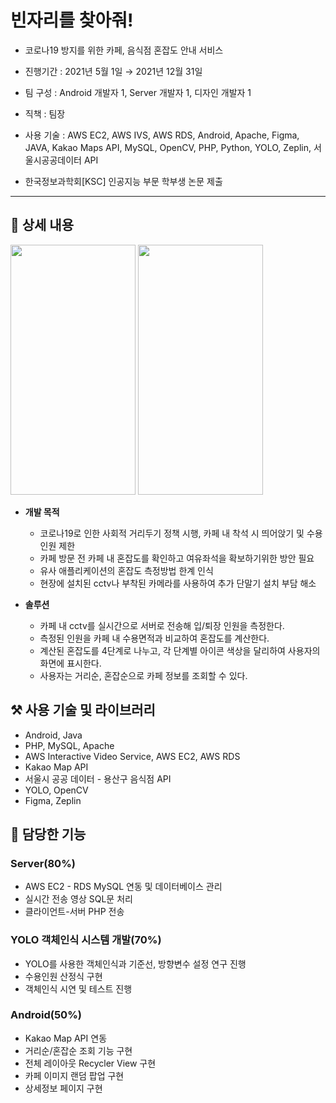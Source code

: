 # 빈자리를 찾아줘!  
  

- 코로나19 방지를 위한 카페, 음식점 혼잡도 안내 서비스   

- 진행기간 : 2021년 5월 1일 → 2021년 12월 31일  

- 팀 구성 : Android 개발자 1, Server 개발자 1, 디자인 개발자 1 

- 직책 : 팀장  
  
- 사용 기술 : AWS EC2, AWS IVS, AWS RDS, Android, Apache, Figma, JAVA, Kakao Maps API, MySQL, OpenCV, PHP, Python, YOLO, Zeplin, 서울시공공데이터 API  

- 한국정보과학회[KSC] 인공지능 부문 학부생 논문 제출  






---

## 📖 상세 내용

<img src="https://user-images.githubusercontent.com/77629920/161027948-748d30d2-fb09-4d81-9ca5-8774b0163fee.png" width="200" height="400"/> <img src="https://user-images.githubusercontent.com/77629920/161027974-e71244ce-5914-4c27-8daa-42505776228d.png" width="200" height="400"/>


- **개발 목적**
    - 코로나19로 인한 사회적 거리두기 정책 시행, 카페 내 착석 시 띄어앉기 및 수용인원 제한
    - 카페 방문 전 카페 내 혼잡도를 확인하고 여유좌석을 확보하기위한 방안 필요
    - 유사 애플리케이션의 혼잡도 측정방법 한계 인식
    - 현장에 설치된 cctv나 부착된 카메라를 사용하여 추가 단말기 설치 부담 해소

- **솔루션**
    - 카페 내 cctv를 실시간으로 서버로 전송해 입/퇴장 인원을 측정한다.
    - 측정된 인원을 카페 내 수용면적과 비교하여 혼잡도를 계산한다.
    - 계산된 혼잡도를 4단계로 나누고, 각 단계별 아이콘 색상을 달리하여 사용자의 화면에 표시한다.
    - 사용자는 거리순, 혼잡순으로 카페 정보를 조회할 수 있다.
    

## ⚒️ 사용 기술 및 라이브러리

- Android, Java
- PHP, MySQL, Apache
- AWS Interactive Video Service, AWS EC2, AWS RDS
- Kakao Map API
- 서울시 공공 데이터 - 용산구 음식점 API
- YOLO, OpenCV
- Figma, Zeplin

## 📱 담당한 기능

### Server(80%)

- AWS EC2 - RDS MySQL 연동 및 데이터베이스 관리
- 실시간 전송 영상 SQL문 처리
- 클라이언트-서버 PHP 전송

### YOLO 객체인식 시스템 개발(70%)

- YOLO를 사용한 객체인식과 기준선, 방향변수 설정 연구 진행
- 수용인원 산정식 구현
- 객체인식 시연 및 테스트 진행

### Android(50%)

- Kakao Map API 연동
- 거리순/혼잡순 조회 기능 구현
- 전체 레이아웃 Recycler View 구현
- 카페 이미지 랜덤 팝업 구현
- 상세정보 페이지 구현  


  
